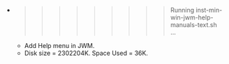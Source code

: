 * >>>>>>>>> Running inst-min-win-jwm-help-manuals-text.sh ...
  * Add Help menu in JWM.
  * Disk size = 2302204K. Space Used = 36K.
